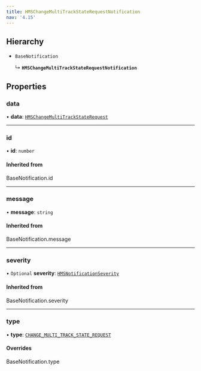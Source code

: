 ```yaml
---
title: HMSChangeMultiTrackStateRequestNotification
nav: '4.15'
---
```


## Hierarchy

- `BaseNotification`

  ↳ **`HMSChangeMultiTrackStateRequestNotification`**

## Properties

### data

• **data**: [`HMSChangeMultiTrackStateRequest`](/api-reference/javascript/v2/interfaces/HMSChangeMultiTrackStateRequest)

---

### id

• **id**: `number`

#### Inherited from

BaseNotification.id

---

### message

• **message**: `string`

#### Inherited from

BaseNotification.message

---

### severity

• `Optional` **severity**: [`HMSNotificationSeverity`](/api-reference/javascript/v2/enums/HMSNotificationSeverity)

#### Inherited from

BaseNotification.severity

---

### type

• **type**: [`CHANGE_MULTI_TRACK_STATE_REQUEST`](/api-reference/javascript/v2/enums/HMSNotificationTypes#change_multi_track_state_request)

#### Overrides

BaseNotification.type
